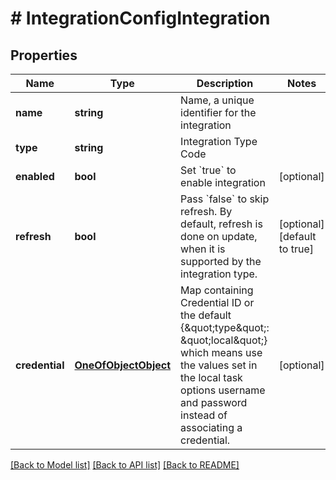 # # IntegrationConfigIntegration

## Properties

Name | Type | Description | Notes
------------ | ------------- | ------------- | -------------
**name** | **string** | Name, a unique identifier for the integration |
**type** | **string** | Integration Type Code |
**enabled** | **bool** | Set &#x60;true&#x60; to enable integration | [optional]
**refresh** | **bool** | Pass &#x60;false&#x60; to skip refresh.  By default, refresh is done on update, when it is supported by the integration type. | [optional] [default to true]
**credential** | [**OneOfObjectObject**](OneOfObjectObject.md) | Map containing Credential ID or the default {\&quot;type\&quot;: \&quot;local\&quot;}  which means use the values set in the local task options username and password instead of associating a credential. | [optional]

[[Back to Model list]](../../README.md#models) [[Back to API list]](../../README.md#endpoints) [[Back to README]](../../README.md)
